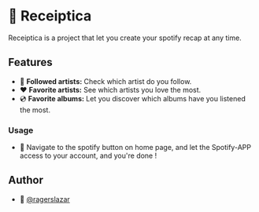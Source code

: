 # 🧾 Receiptica

Receiptica is a project that let you create your spotify recap at any time.

## Features

- 🎤 **Followed artists:** Check which artist do you follow.
- ❤️ **Favorite artists:** See which artists you love the most.
- 💿 **Favorite albums:** Let you discover which albums have you listened the most.

### Usage

- 🚀 Navigate to the spotify button on home page, and let the Spotify-APP access to your account, and you're done !

## Author
- 🙌 [@ragerslazar](https://github.com/ragerslazar)
